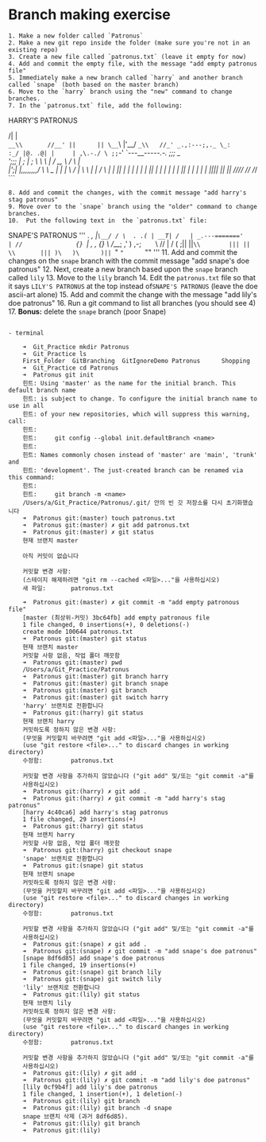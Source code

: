 # Branch making exercise

```
1. Make a new folder called `Patronus`
2. Make a new git repo inside the folder (make sure you're not in an existing repo)
3. Create a new file called `patronus.txt` (leave it empty for now)
4. Add and commit the empty file, with the message "add empty patronus file"
5. Immediately make a new branch called `harry` and another branch called `snape` (both based on the master branch)
6. Move to the `harry` branch using the "new" command to change branches.
7. In the `patronus.txt` file, add the following:         
```    
HARRY'S PATRONUS
 
 /|       |\
`__\\       //__'
 ||      ||
\__`\     |'__/
 `_\\   //_'
 _.,:---;,._
 \_:     :_/
   |@. .@|
	 |     |
   ,\.-./ \
   ;;`-'   `---__________-----.-.
   ;;;                         \_\
   ';;;                         |
    ;    |                      ;
     \   \     \        |      /
      \_, \    /        \     |\
        |';|  |,,,,,,,,/ \    \ \_
        |  |  |           \   /   |
        \  \  |           |  / \  |
         | || |           | |   | |
         | || |           | |   | |
         | || |           | |   | |
         |_||_|           |_|   |_|
	      /_//_/           /_/   /_/
    ```
```     
8. Add and commit the changes, with the commit message "add harry's stag patronus"
9. Move over to the `snape` branch using the "older" command to change branches.
10.  Put the following text in  the `patronus.txt` file:         
```    
SNAPE'S PATRONUS
'''
												.     _,
                       |`\__/ /
                       \  . .(
                        | __T|
                       /   |
          _.---======='    |
         //               {}
        `|      ,   ,     {}
         \      /___;    ,'
          ) ,-;`    `\  //
         | / (        ;||
         ||`\\        |||
         ||  \\       |||
         )\   )\      )||
         `"   `"      `""
'''
11. Add and commit the changes on the `snape` branch with the commit message "add snape's doe patronus"
12. Next, create a new branch based upon the `snape` branch called `lily`
13. Move to the `lily` branch
14. Edit the `patronus.txt` file so that it says `LILY'S PATRONUS` at the top instead of`SNAPE'S PATRONUS` (leave the doe ascii-art alone)
15. Add and commit the change with the message "add lily's doe patronus"
16. Run a git command to list all branches (you should see 4)
17. **Bonus:** delete the `snape` branch (poor Snape)
```

- terminal
    
    ➜  Git_Practice mkdir Patronus
    ➜  Git_Practice ls
    First_Folder  GitBranching  GitIgnoreDemo Patronus      Shopping
    ➜  Git_Practice cd Patronus
    ➜  Patronus git init
    힌트: Using 'master' as the name for the initial branch. This default branch name
    힌트: is subject to change. To configure the initial branch name to use in all
    힌트: of your new repositories, which will suppress this warning, call:
    힌트:
    힌트: 	git config --global init.defaultBranch <name>
    힌트:
    힌트: Names commonly chosen instead of 'master' are 'main', 'trunk' and
    힌트: 'development'. The just-created branch can be renamed via this command:
    힌트:
    힌트: 	git branch -m <name>
    /Users/a/Git_Practice/Patronus/.git/ 안의 빈 깃 저장소를 다시 초기화했습니다
    ➜  Patronus git:(master) touch patronus.txt
    ➜  Patronus git:(master) ✗ git add patronus.txt
    ➜  Patronus git:(master) ✗ git status
    현재 브랜치 master
    
    아직 커밋이 없습니다
    
    커밋할 변경 사항:
    (스테이지 해제하려면 "git rm --cached <파일>..."을 사용하십시오)
    새 파일:       patronus.txt
    
    ➜  Patronus git:(master) ✗ git commit -m "add empty patronous file"
    [master (최상위-커밋) 3bc64fb] add empty patronous file
    1 file changed, 0 insertions(+), 0 deletions(-)
    create mode 100644 patronus.txt
    ➜  Patronus git:(master) git status
    현재 브랜치 master
    커밋할 사항 없음, 작업 폴더 깨끗함
    ➜  Patronus git:(master) pwd
    /Users/a/Git_Practice/Patronus
    ➜  Patronus git:(master) git branch harry
    ➜  Patronus git:(master) git branch snape
    ➜  Patronus git:(master) git branch
    ➜  Patronus git:(master) git switch harry
    'harry' 브랜치로 전환합니다
    ➜  Patronus git:(harry) git status
    현재 브랜치 harry
    커밋하도록 정하지 않은 변경 사항:
    (무엇을 커밋할지 바꾸려면 "git add <파일>..."을 사용하십시오)
    (use "git restore <file>..." to discard changes in working directory)
    수정함:        patronus.txt
    
    커밋할 변경 사항을 추가하지 않았습니다 ("git add" 및/또는 "git commit -a"를
    사용하십시오)
    ➜  Patronus git:(harry) ✗ git add .
    ➜  Patronus git:(harry) ✗ git commit -m "add harry's stag patronus"
    [harry 4c40ca6] add harry's stag patronus
    1 file changed, 29 insertions(+)
    ➜  Patronus git:(harry) git status
    현재 브랜치 harry
    커밋할 사항 없음, 작업 폴더 깨끗함
    ➜  Patronus git:(harry) git checkout snape
    'snape' 브랜치로 전환합니다
    ➜  Patronus git:(snape) git status
    현재 브랜치 snape
    커밋하도록 정하지 않은 변경 사항:
    (무엇을 커밋할지 바꾸려면 "git add <파일>..."을 사용하십시오)
    (use "git restore <file>..." to discard changes in working directory)
    수정함:        patronus.txt
    
    커밋할 변경 사항을 추가하지 않았습니다 ("git add" 및/또는 "git commit -a"를
    사용하십시오)
    ➜  Patronus git:(snape) ✗ git add .
    ➜  Patronus git:(snape) ✗ git commit -m "add snape's doe patronus"
    [snape 8df6d85] add snape's doe patronus
    1 file changed, 19 insertions(+)
    ➜  Patronus git:(snape) git branch lily
    ➜  Patronus git:(snape) git switch lily
    'lily' 브랜치로 전환합니다
    ➜  Patronus git:(lily) git status
    현재 브랜치 lily
    커밋하도록 정하지 않은 변경 사항:
    (무엇을 커밋할지 바꾸려면 "git add <파일>..."을 사용하십시오)
    (use "git restore <file>..." to discard changes in working directory)
    수정함:        patronus.txt
    
    커밋할 변경 사항을 추가하지 않았습니다 ("git add" 및/또는 "git commit -a"를
    사용하십시오)
    ➜  Patronus git:(lily) ✗ git add .
    ➜  Patronus git:(lily) ✗ git commit -m "add lily's doe patronus"
    [lily 0cf9b4f] add lily's doe patronus
    1 file changed, 1 insertion(+), 1 deletion(-)
    ➜  Patronus git:(lily) git branch
    ➜  Patronus git:(lily) git branch -d snape
    snape 브랜치 삭제 (과거 8df6d85).
    ➜  Patronus git:(lily) git branch
    ➜  Patronus git:(lily)